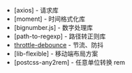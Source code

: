 - [axios] - 请求库
- [moment] - 时间格式化库
- [bignumber.js] - 数字处理库
- [path-to-regexp] - 路径转正则库
- [throttle-debounce](https://github.com/niksy/throttle-debounce) - 节流、防抖
- [lib-flexible] - 移动端布局方案
- [postcss-any2rem] - 任意单位转换 rem